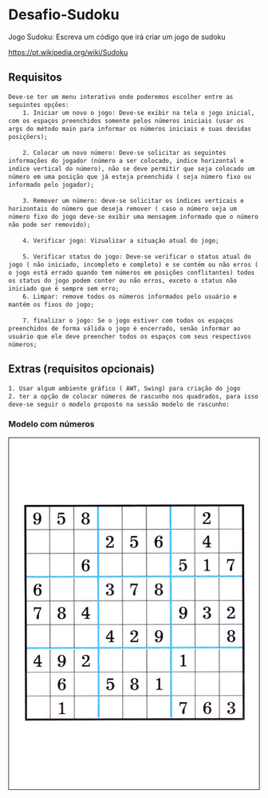 # Desafio-Sudoku

Jogo Sudoku: Escreva um código que irá criar um jogo de sudoku

https://pt.wikipedia.org/wiki/Sudoku

  ## Requisitos
    Deve-se ter um menu interativo onde poderemos escolher entre as seguintes opções:
        1. Iniciar um novo o jogo: Deve-se exibir na tela o jogo inicial, com os espaços preenchidos somente pelos números iniciais (usar os args do método main para informar os números iniciais e suas devidas posiçõers);

        2. Colocar um novo número: Deve-se solicitar as seguintes informações do jogador (número a ser colocado, indice horizontal e indice vertical do número), não se deve permitir que seja colocado um número em uma posição que já esteja preenchida ( seja número fixo ou informado pelo jogador);

        3. Remover um número: deve-se solicitar os índices verticais e horizontais do número que deseja remover ( caso o número seja um número fixo do jogo deve-se exibir uma mensagem informado que o número não pode ser removido);

        4. Verificar jogo: Vizualizar a situação atual do jogo;

        5. Verificar status do jogo: Deve-se verificar o status atual do jogo ( não iniciado, incompleto e completo) e se contém ou não erros ( o jogo está errado quando tem números em posições conflitantes) todos os status do jogo podem conter ou não erros, exceto o status não iniciado que é sempre sem erro;
        6. Limpar: remove todos os números informados pelo usuário e mantém os fixos do jogo;

        7. finalizar o jogo: Se o jogo estiver com todos os espaços preenchidos de forma válida o jogo é encerrado, senão informar ao usuário que ele deve preencher todos os espaços com seus respectivos números;

  ## Extras (requisitos opcionais)
    1. Usar algum ambiente gráfico ( AWT, Swing) para criação do jogo
    2. ter a opção de colocar números de rascunho nos quadrados, para isso deve-se seguir o modelo proposto na sessão modelo de rascunho:

 ### Modelo com números
  ![Sudoku](https://github.com/Danaraujoc/desafio-sudoku/blob/main/sudoku.jpg)
